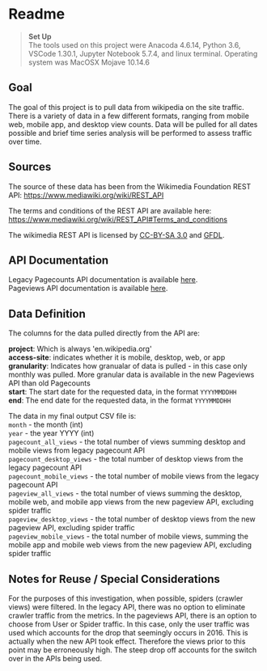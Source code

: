 # Readme
> __Set Up__  
> The tools used on this project were Anacoda 4.6.14, Python 3.6, VSCode 1.30.1, Jupyter Notebook 5.7.4, and linux terminal. Operating system was MacOSX Mojave 10.14.6

## Goal
The goal of this project is to pull data from wikipedia on the site traffic. There is a variety of data in a few different formats, ranging from mobile web, mobile app, and desktop view counts. Data will be pulled for all dates possible and brief time series analysis will be performed to assess traffic over time.

## Sources
The source of these data has been from the Wikimedia Foundation REST API: https://www.mediawiki.org/wiki/REST_API

The terms and conditions of the REST API are available here: https://www.mediawiki.org/wiki/REST_API#Terms_and_conditions

The wikimedia REST API is licensed by [CC-BY-SA 3.0](https://creativecommons.org/licenses/by-sa/3.0/) and [GFDL](https://www.gnu.org/licenses/fdl-1.3.html). 

## API Documentation
Legacy Pagecounts API documentation is available [here](https://wikitech.wikimedia.org/wiki/Analytics/AQS/Legacy_Pagecounts).  
Pageviews API documentation is available [here](https://wikitech.wikimedia.org/wiki/Analytics/AQS/Pageviews).


## Data Definition
The columns for the data pulled directly from the API are: 

__project__: Which is always 'en.wikipedia.org'  
__access-site__: indicates whether it is mobile, desktop, web, or app  
__granularity__: Indicates how granualar of data is pulled - in this case only monthly was pulled. More granular data is available in the new Pageviews API than old Pagecounts  
__start__: The start date for the requested data, in the format `YYYYMMDDHH`  
__end__: The end date for the requested data, in the format `YYYYMMDDHH`  

The data in my final output CSV file is:  
`month` - the month (int)  
`year` - the year YYYY (int)  
`pagecount_all_views` - the total number of views summing desktop and mobile views from legacy pagecount API  
`pagecount_desktop_views` - the total number of desktop views from the legacy pagecount API  
`pagecount_mobile_views` - the total number of mobile views from the legacy pagecount API  
`pageview_all_views` - the total number of views summing the desktop, mobile web, and mobile app views from the new pageview API, excluding spider traffic  
`pageview_desktop_views` - the total number of desktop views from the new pageview API, excluding spider traffic   
`pageview_mobile_views` - the total number of mobile views, summing the mobile app and mobile web views from the new pageview API, excluding spider traffic  

## Notes for Reuse / Special Considerations
For the purposes of this investigation, when possible, spiders (crawler views) were filtered. In the legacy API, there was no option to eliminate crawler traffic from the metrics. In the pageviews API, there is an option to choose from User or Spider traffic. In this case, only the user traffic was used which accounts for the drop that seemingly occurs in 2016. This is actually when the new API took effect. Therefore the views prior to this point may be erroneously high. The steep drop off accounts for the switch over in the APIs being used.